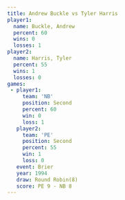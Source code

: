 ```yaml
---
title: Andrew Buckle vs Tyler Harris
player1:              
  name: Buckle, Andrew
  percent: 60         
  wins: 0             
  losses: 1           
player2:              
  name: Harris, Tyler 
  percent: 55         
  wins: 1             
  losses: 0           
games:
 - player1:          
     team: 'NB'      
     position: Second
     percent: 60     
     win: 0          
     loss: 1         
   player2:          
     team: 'PE'      
     position: Second
     percent: 55     
     win: 1          
     loss: 0         
   event: Brier        
   year: 1994          
   draw: Round Robin(8)
   score: PE 9 - NB 8  
---
```

